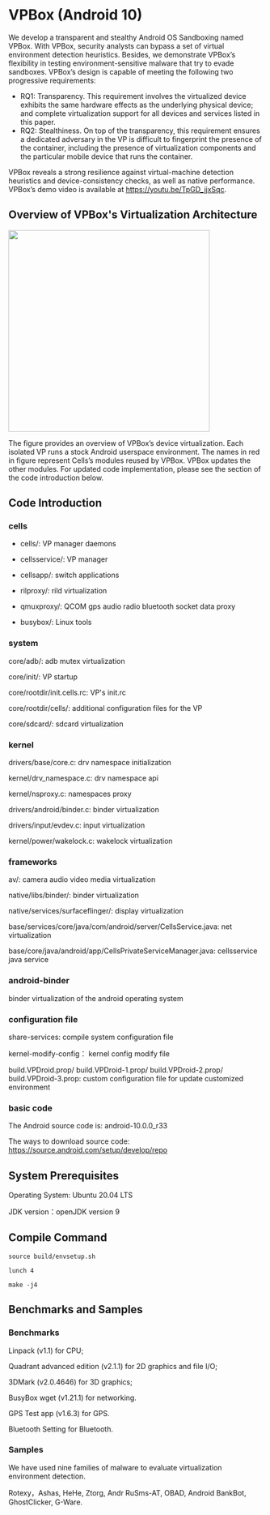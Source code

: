 # VPBox (Android 10)

We develop a transparent and stealthy Android OS Sandboxing named VPBox. With VPBox, security analysts can bypass a set of virtual environment detection heuristics. Besides, we demonstrate VPBox’s flexibility in testing environment-sensitive malware that try to evade sandboxes. VPBox’s design is capable of meeting the following two progressive requirements: 

- RQ1: Transparency. This requirement involves the virtualized device exhibits the same hardware effects as the underlying physical device; and complete virtualization support for all devices and services listed in this paper. 
- RQ2: Stealthiness. On top of the transparency, this requirement ensures a dedicated adversary in the VP is difficult to fingerprint the presence of the container, including the presence of virtualization components and the particular mobile device that runs the container. 

VPBox reveals a strong resilience against virtual-machine detection heuristics and device-consistency checks, as well as native performance. VPBox’s demo video is available at https://youtu.be/TpGD_jjxSqc.  

## Overview of VPBox's Virtualization Architecture

<img src="https://github.com/VPBox/Dev/blob/master/VBOX-Architecture.png" width="398">

The figure provides an overview of VPBox’s device virtualization. Each isolated VP runs a stock Android userspace environment. The names in red in figure represent Cells’s modules reused by VPBox. VPBox updates the other modules. For updated code implementation, please see the section of the code introduction below. 

## Code Introduction



### cells
  - cells/: VP manager daemons
    
  - cellsservice/: VP manager

  - cellsapp/: switch applications

  - rilproxy/: rild virtualization

  - qmuxproxy/: QCOM gps audio radio bluetooth socket data proxy

  - busybox/: Linux tools

### system
  core/adb/: adb mutex virtualization

  core/init/: VP startup

  core/rootdir/init.cells.rc: VP's init.rc

  core/rootdir/cells/: additional configuration files for the VP

  core/sdcard/: sdcard virtualization

### kernel
  drivers/base/core.c: drv namespace initialization

  kernel/drv_namespace.c: drv namespace api

  kernel/nsproxy.c: namespaces proxy

  drivers/android/binder.c: binder virtualization

  drivers/input/evdev.c: input virtualization

  kernel/power/wakelock.c: wakelock virtualization

### frameworks
  av/: camera audio video media virtualization

  native/libs/binder/: binder virtualization

  native/services/surfaceflinger/: display virtualization

  base/services/core/java/com/android/server/CellsService.java: net virtualization

  base/core/java/android/app/CellsPrivateServiceManager.java: cellsservice java service

### android-binder
  binder virtualization  of the android operating system

### configuration file

  share-services: compile system configuration file

  kernel-modify-config： kernel config modify file

  build.VPDroid.prop/ build.VPDroid-1.prop/ build.VPDroid-2.prop/ build.VPDroid-3.prop:  custom configuration file for update customized environment

### basic code 

The Android source code is:  android-10.0.0_r33

The ways to download source code:  https://source.android.com/setup/develop/repo

## System Prerequisites

Operating System: Ubuntu 20.04 LTS

JDK version：openJDK version 9

## Compile Command

`source build/envsetup.sh`

`lunch 4`

`make -j4`


## Benchmarks and Samples

### Benchmarks 

Linpack (v1.1) for CPU; 

Quadrant advanced edition (v2.1.1) for 2D graphics and file I/O; 

3DMark (v2.0.4646) for 3D graphics;

BusyBox wget (v1.21.1) for networking.

GPS Test app (v1.6.3) for GPS.

Bluetooth Setting for Bluetooth. 

### Samples  

We have used nine families of malware to evaluate virtualization environment detection.

Rotexy，Ashas, HeHe, Ztorg, Andr RuSms-AT, OBAD, Android BankBot, GhostClicker, G-Ware.






